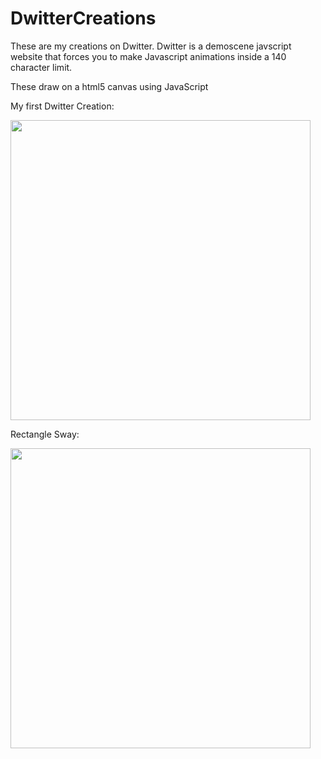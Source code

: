 # DwitterCreations
These are my creations on Dwitter. 
Dwitter is a demoscene javscript website that forces you to make Javascript animations inside a 140 character limit.

These draw on a html5 canvas using JavaScript

My first Dwitter Creation: 


<img src="https://github.com/EdwardDeaver/DwitterCreations/blob/master/media/firstdwittercreation.gif?raw=true" width="480" height="480">


Rectangle Sway: 

<img src="(https://github.com/EdwardDeaver/DwitterCreations/blob/master/media/rectanglesway.gif?raw=true" width="480" height="480">

